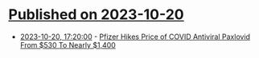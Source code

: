 # [Published on 2023-10-20](index.md)

* [2023-10-20, 17:20:00](https://science.slashdot.org/story/23/10/20/1225206/pfizer-hikes-price-of-covid-antiviral-paxlovid-from-530-to-nearly-1400?utm_source=rss1.0mainlinkanon&utm_medium=feed) - [Pfizer Hikes Price of COVID Antiviral Paxlovid From $530 To Nearly $1,400](https://science.slashdot.org/story/23/10/20/1225206/pfizer-hikes-price-of-covid-antiviral-paxlovid-from-530-to-nearly-1400?utm_source=rss1.0mainlinkanon&utm_medium=feed)
